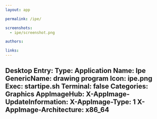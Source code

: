 ```yaml
---
layout: app

permalink: /ipe/

screenshots:
  - ipe/screenshot.png

authors:

links:
---
```

Desktop Entry:
  Type: Application
  Name: Ipe
  GenericName: drawing program
  Icon: ipe.png
  Exec: startipe.sh
  Terminal: false
  Categories: Graphics
AppImageHub:
  X-AppImage-UpdateInformation: 
  X-AppImage-Type: 1
  X-AppImage-Architecture: x86_64
---
